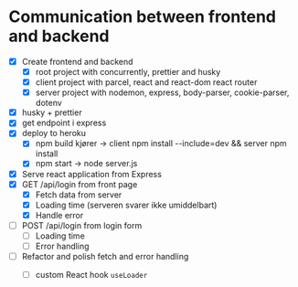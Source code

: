 # Communication between frontend and backend

* [x] Create frontend and backend
  * [x] root project with concurrently, prettier and husky
  * [x] client project with parcel, react and react-dom react router
  * [x] server project with nodemon, express, body-parser, cookie-parser, dotenv
* [x] husky + prettier
* [x] get endpoint i express
* [x] deploy to heroku
  * [x] npm build kjører -> client npm install --include=dev && server npm install
  * [x] npm start -> node server.js
* [x] Serve react application from Express 
* [x] GET /api/login from front page 
  * [x] Fetch data from server
  * [x] Loading time (serveren svarer ikke umiddelbart)
  * [x] Handle error 
* [ ] POST /api/login from login form
  * [ ] Loading time
  * [ ] Error handling
* [ ] Refactor and polish fetch and error handling
  * [ ] custom React hook `useLoader`
 